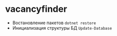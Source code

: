 # vacancyfinder

* Востановление пакетов `dotnet restore`
* Инициализация структуры БД `Update-Database`
